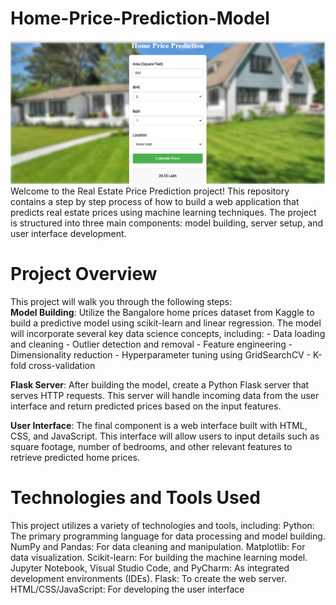 # Home-Price-Prediction-Model
<img src = "Real_State_Price_Prediction/UI.png"/>
Welcome to the Real Estate Price Prediction project! This repository contains a step by step process of how to build a web application that predicts real estate prices using machine learning techniques. The project is structured into three main components: model building, server setup, and user interface development.

# Project Overview
This project will walk you through the following steps:<br>
**Model Building**: Utilize the Bangalore home prices dataset from Kaggle to build a predictive model using scikit-learn and linear regression. The model will incorporate several key data science concepts, including:
            - Data loading and cleaning
            - Outlier detection and removal
            - Feature engineering
            - Dimensionality reduction
            - Hyperparameter tuning using GridSearchCV
            - K-fold cross-validation

**Flask Server**: After building the model, create a Python Flask server that serves HTTP requests. This server will handle incoming data from the user interface and return predicted prices based on the input features.

**User Interface**: The final component is a web interface built with HTML, CSS, and JavaScript. This interface will allow users to input details such as square footage, number of bedrooms, and other relevant features to retrieve predicted home prices.

# Technologies and Tools Used
This project utilizes a variety of technologies and tools, including:
            Python: The primary programming language for data processing and model building.
            NumPy and Pandas: For data cleaning and manipulation.
            Matplotlib: For data visualization.
            Scikit-learn: For building the machine learning model.
            Jupyter Notebook, Visual Studio Code, and PyCharm: As integrated development environments (IDEs).
            Flask: To create the web server.
            HTML/CSS/JavaScript: For developing the user interface
